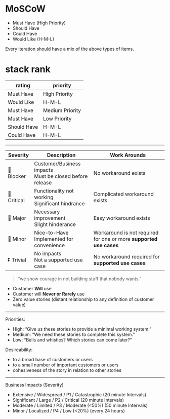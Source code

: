 
# MoSCoW

* Must Have (High Priority)
* Should Have
* Could Have
* Would Like (H-M-L)

Every iteration should have a mix of the above types of items.

# stack rank

rating | priority
-|-
Must Have | High Priority
Would Like | H-M-L
Must Have | Medium Priority
Must Have | Low Priority
Should Have | H-M-L
Could Have | H-M-L

---

|Severity |Description |Work Arounds  | 
|--|--|--|
|🚫 Blocker | Customer/Business impacts <br/>Must be closed before release | No workaround exists  | 
|🔺 Critical | Functionality not working <br/> Significant hindrance | Complicated workaround exists  | 
|🔼 Major | Necessary improvement <br/> Slight hinderance | Easy workaround exists  | 
|🔽 Minor | Nice-to-Have <br/> Implemented for convenience | Workaround is not required for one or more __supported use cases__  | 
|⏬ Trivial | No impacts <br/> Not a supported use case | No workaround required for __supported use cases__  | 

> “we show courage in not building stuff that nobody wants.”

* Customer **Will** use
* Customer will **Never or Rarely** use
* Zero value stories (distant relationship to any definition of customer value)


---
Priorities: 
- High: “Give us these stories to provide a minimal working system.”
- Medium: “We need these stories to complete this system.”
- Low: “Bells and whistles? Which stories can come later?”

Desireability: 
- to a broad base of customers or users
- to a small number of important customers or users
- cohesiveness of the story in relation to other stories

---

Business Impacts (Severity)
* Extensive / Widespread / P1 / Catastrophic (20 minute Intervals)
* Significant / Large / P2 / Critical (20 minute Intervals)
* Moderate / Limited / P3 / Moderate (<50%) (50 minute Intervals)
* Minor / Localized / P4 / Low (<20%) (every 24 hours)